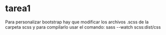 # tarea1
Para personalizar bootstrap hay que modificar los archivos .scss de la carpeta scss y para compilarlo usar el comando: 
sass --watch scss:dist/css